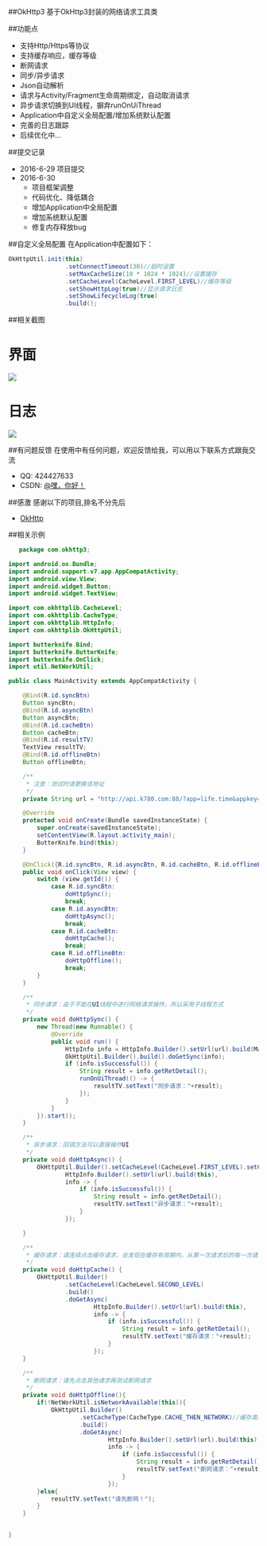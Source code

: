 
##OkHttp3
基于OkHttp3封装的网络请求工具类


##功能点
* 支持Http/Https等协议
* 支持缓存响应，缓存等级
* 断网请求
* 同步/异步请求
* Json自动解析
* 请求与Activity/Fragment生命周期绑定，自动取消请求
* 异步请求切换到UI线程，摒弃runOnUiThread
* Application中自定义全局配置/增加系统默认配置
* 完善的日志跟踪
* 后续优化中...


##提交记录
* 2016-6-29 项目提交
* 2016-6-30 
    *  项目框架调整
    *  代码优化、降低耦合
    *  增加Application中全局配置
    *  增加系统默认配置
    *  修复内存释放bug


##自定义全局配置
在Application中配置如下：
```java
OkHttpUtil.init(this)
                .setConnectTimeout(30)//超时设置
                .setMaxCacheSize(10 * 1024 * 1024)//设置缓存
                .setCacheLevel(CacheLevel.FIRST_LEVEL)//缓存等级
                .setShowHttpLog(true)//显示请求日志
                .setShowLifecycleLog(true)
                .build();
```

##相关截图
# 界面
![](https://github.com/MrZhousf/OkHttp3/blob/master/pic/1.jpg?raw=true)
# 日志
![](https://github.com/MrZhousf/OkHttp3/blob/master/pic/2.jpg?raw=true)


##有问题反馈
在使用中有任何问题，欢迎反馈给我，可以用以下联系方式跟我交流

* QQ: 424427633
* CSDN: [@嘿，你好！](http://blog.csdn.net/zsf442553199/article/details/51720241)


##感激
感谢以下的项目,排名不分先后

* [OkHttp](https://github.com/square/okhttp/) 


##相关示例

```java
   package com.okhttp3;

import android.os.Bundle;
import android.support.v7.app.AppCompatActivity;
import android.view.View;
import android.widget.Button;
import android.widget.TextView;

import com.okhttplib.CacheLevel;
import com.okhttplib.CacheType;
import com.okhttplib.HttpInfo;
import com.okhttplib.OkHttpUtil;

import butterknife.Bind;
import butterknife.ButterKnife;
import butterknife.OnClick;
import util.NetWorkUtil;

public class MainActivity extends AppCompatActivity {

    @Bind(R.id.syncBtn)
    Button syncBtn;
    @Bind(R.id.asyncBtn)
    Button asyncBtn;
    @Bind(R.id.cacheBtn)
    Button cacheBtn;
    @Bind(R.id.resultTV)
    TextView resultTV;
    @Bind(R.id.offlineBtn)
    Button offlineBtn;

    /**
     * 注意：测试时请更换该地址
     */
    private String url = "http://api.k780.com:88/?app=life.time&appkey=10003&sign=b59bc3ef6191eb9f747dd4e83c99f2a4&format=json";

    @Override
    protected void onCreate(Bundle savedInstanceState) {
        super.onCreate(savedInstanceState);
        setContentView(R.layout.activity_main);
        ButterKnife.bind(this);
    }

    @OnClick({R.id.syncBtn, R.id.asyncBtn, R.id.cacheBtn, R.id.offlineBtn})
    public void onClick(View view) {
        switch (view.getId()) {
            case R.id.syncBtn:
                doHttpSync();
                break;
            case R.id.asyncBtn:
                doHttpAsync();
                break;
            case R.id.cacheBtn:
                doHttpCache();
                break;
            case R.id.offlineBtn:
                doHttpOffline();
                break;
        }
    }

    /**
     * 同步请求：由于不能在UI线程中进行网络请求操作，所以采用子线程方式
     */
    private void doHttpSync() {
        new Thread(new Runnable() {
            @Override
            public void run() {
                HttpInfo info = HttpInfo.Builder().setUrl(url).build(MainActivity.this);
                OkHttpUtil.Builder().build().doGetSync(info);
                if (info.isSuccessful()) {
                    String result = info.getRetDetail();
                    runOnUiThread(() -> {
                        resultTV.setText("同步请求："+result);
                    });
                }
            }
        }).start();
    }

    /**
     * 异步请求：回调方法可以直接操作UI
     */
    private void doHttpAsync() {
        OkHttpUtil.Builder().setCacheLevel(CacheLevel.FIRST_LEVEL).setConnectTimeout(25).build().doGetAsync(
                HttpInfo.Builder().setUrl(url).build(this),
                info -> {
                    if (info.isSuccessful()) {
                        String result = info.getRetDetail();
                        resultTV.setText("异步请求："+result);
                    }
                });

    }

    /**
     * 缓存请求：请连续点击缓存请求，会发现在缓存有效期内，从第一次请求后的每一次请求花费为0秒，说明该次请求为缓存响应
     */
    private void doHttpCache() {
        OkHttpUtil.Builder()
                .setCacheLevel(CacheLevel.SECOND_LEVEL)
                .build()
                .doGetAsync(
                        HttpInfo.Builder().setUrl(url).build(this),
                        info -> {
                            if (info.isSuccessful()) {
                                String result = info.getRetDetail();
                                resultTV.setText("缓存请求："+result);
                            }
                        });
    }

    /**
     * 断网请求：请先点击其他请求再测试断网请求
     */
    private void doHttpOffline(){
        if(!NetWorkUtil.isNetworkAvailable(this)){
            OkHttpUtil.Builder()
                    .setCacheType(CacheType.CACHE_THEN_NETWORK)//缓存类型可以不设置
                    .build()
                    .doGetAsync(
                            HttpInfo.Builder().setUrl(url).build(this),
                            info -> {
                                if (info.isSuccessful()) {
                                    String result = info.getRetDetail();
                                    resultTV.setText("断网请求："+result);
                                }
                            });
        }else{
            resultTV.setText("请先断网！");
        }
    }


}


```
